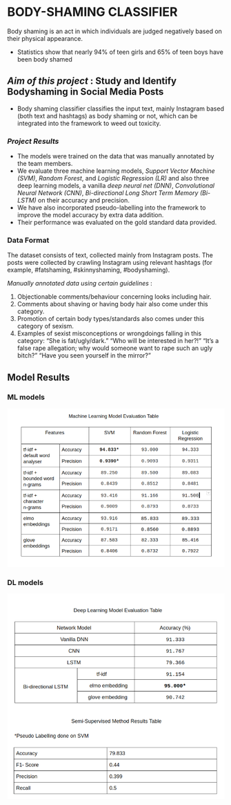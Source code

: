 # BODY-SHAMING CLASSIFIER

Body shaming is an act in which individuals are judged negatively based on their physical appearance.
- Statistics show that nearly 94% of teen girls and 65% of teen boys have been body shamed

## _Aim of this project_ : Study and Identify Bodyshaming in Social Media Posts
- Body shaming classifier classifies the input text, mainly Instagram based (both text and hashtags) as body shaming or not, which can be integrated into the framework to weed out toxicity. 

### _Project Results_
- The models were trained on the data that was manually annotated by the team members. 
- We evaluate three machine learning models, *Support Vector Machine (SVM)*, *Random Forest*, and *Logistic Regression (LR)* and also three deep learning models, a vanilla *deep neural net (DNN)*, *Convolutional Neural Network (CNN)*, *Bi-directional Long Short Term Memory (Bi-LSTM)* on their accuracy and precision. 
- We have also incorporated pseudo-labelling into the framework to improve the model accuracy by extra data addition. 
- Their performance was evaluated on the gold standard data provided.

### Data Format
The dataset consists of text, collected mainly from Instagram posts. The posts were collected by crawling Instagram using relevant hashtags (for example, #fatshaming, #skinnyshaming, #bodyshaming).

*Manually annotated data using certain guidelines* : 
1. Objectionable comments/behaviour concerning looks including hair.
2. Comments about shaving or having body hair also come under this category. 
3. Promotion of certain body types/standards also comes under this category of sexism.
4. Examples of sexist misconceptions or wrongdoings falling in this category:
    “She is fat/ugly/dark.”
    “Who will be interested in her?!”
    “It’s a false rape allegation; why would someone want to rape such an ugly bitch?”
    “Have you seen yourself in the mirror?”


## Model Results
### ML models
![Results](./ml_results.png)
### DL models
![Results](./dl_results.png)


